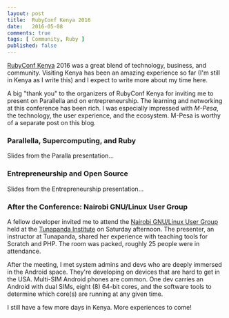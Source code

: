```yaml
---
layout: post
title:  RubyConf Kenya 2016
date:   2016-05-08
comments: true
tags: [ Community, Ruby ]
published: false
---
```


[RubyConf Kenya]() 2016 was a great blend of technology, business, and community. Visiting Kenya has been an amazing experience so far (I'm still in Kenya as I write this) and I expect to write more about my time here. 

A big "thank you" to the organizers of RubyConf Kenya for inviting me to present on Parallella and on entrepreneurship. The learning and networking at this conference has been rich. I was especially impressed with _M-Pesa_, the technology, the user experience, and the ecosystem. M-Pesa is worthy of a separate post on this blog.

<!--more-->

### Parallella, Supercomputing, and Ruby

Slides from the Paralla presentation...

<center><script async class="speakerdeck-embed" data-id="c5ed83fda205482e84dc2f9a2932b075" data-ratio="1.77777777777778" src="//speakerdeck.com/assets/embed.js"></script></center>

### Entrepreneurship and Open Source

Slides from the Entrepreneurship presentation...

<center><script async class="speakerdeck-embed" data-id="30a307a25a6c4d3c8de96d3b84d4f762" data-ratio="1.77777777777778" src="//speakerdeck.com/assets/embed.js"></script></center>

### After the Conference: Nairobi GNU/Linux User Group

A fellow developer invited me to attend the [Nairobi GNU/Linux User Group](https://nairobilug.or.ke/) held at the [Tunapanda Institute](http://www.tunapanda.org/) on Saturday afternoon. The presenter, an instructor at Tunapanda, shared her experience with teaching tools for Scratch and PHP. The room was packed, roughly 25 people were in attendance.

After the meeting, I met system admins and devs who are deeply immersed in the Android space. They're developing on devices that are hard to get in the USA. Multi-SIM Android phones are common. One dev carries an Android with dual SIMs, eight (8) 64-bit cores, and the software tools to determine which core(s) are running at any given time. 

I still have a few more days in Kenya. More experiences to come!

